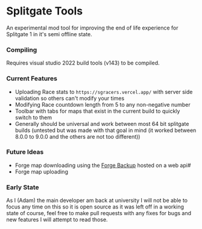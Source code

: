 # Splitgate Tools

An experimental mod tool for improving the end of life experience for Splitgate 1 in it's semi offline state.

### Compiling
Requires visual studio 2022 build tools (v143) to be compiled.

### Current Features
- Uploading Race stats to `https://sgracers.vercel.app/` with server side validation so others can't modify your times
- Modifying Race countdown length from 5 to any non-negative number
- Toolbar with tabs for maps that exist in the current build to quickly switch to them
- Generally should be universal and work between most 64 bit splitgate builds (untested but was made with that goal in mind (it worked between 8.0.0 to 9.0.0 and the others are not too different))

### Future Ideas
- Forge map downloading using the [Forge Backup](https://github.com/Splitgate/SplitgateForgeBackup) hosted on a web api#
- Forge map uploading

### Early State
As I (Adam) the main developer am back at university I will not be able to focus any time on this so it is open source as it was left off in a working state of course, feel free to make pull requests with any fixes for bugs and new features I will attempt to read those.
